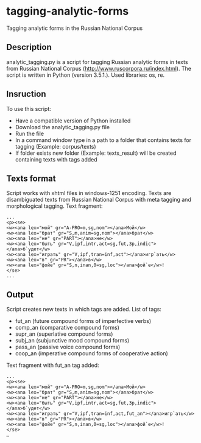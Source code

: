 # tagging-analytic-forms
Tagging analytic forms in the Russian National Corpus

Description
----------
analytic_tagging.py is a script for tagging Russian analytic forms in texts from Russian National Corpus (http://www.ruscorpora.ru/index.html). 
The script is written in Python (version 3.5.1.). Used libraries: os, re.

Insruction
----------
To use this script:
- Have a compatible version of Python installed
- Download the analytic_tagging.py file
- Run the file
- In a command window type in a path to a folder that contains texts for tagging (Example: corpus/texts)
- If folder exists new folder (Example: texts_result) will be created containing texts with tags added

Texts format
-----------
Script works with xhtml files in windows-1251 encoding. Texts are disambiguated texts from Russian National Corpus with meta tagging and morphological tagging.
Text fragment:
```
...
<p><se>
<w><ana lex="мой" gr="A-PRO=m,sg,nom"></ana>Мой</w>
<w><ana lex="брат" gr="S,m,anim=sg,nom"></ana>брат</w>
<w><ana lex="не" gr="PART"></ana>не</w>
<w><ana lex="быть" gr="V,ipf,intr,act=sg,fut,3p,indic"></ana>б`удет</w>
<w><ana lex="играть" gr="V,ipf,tran=inf,act"></ana>игр`ать</w>
<w><ana lex="в" gr="PR"></ana>в</w>
<w><ana lex="фойе" gr="S,n,inan,0=sg,loc"></ana>фой`е</w>!
</se>
...
```

Output
-----------
Script creates new texts in which tags are added.
List of tags:
- fut_an (future compound forms of imperfective verbs)
- comp_an (comparative compound forms)
- supr_an (superlative compound forms)
- subj_an (subjunctive mood compound forms)
- pass_an (passive voice compound forms)
- coop_an (imperative compound forms of cooperative action)

Text fragment with fut_an tag added:
```
...
<p><se>
<w><ana lex="мой" gr="A-PRO=m,sg,nom"></ana>Мой</w>
<w><ana lex="брат" gr="S,m,anim=sg,nom"></ana>брат</w>
<w><ana lex="не" gr="PART"></ana>не</w>
<w><ana lex="быть" gr="V,ipf,intr,act=sg,fut,3p,indic"></ana>б`удет</w>
<w><ana lex="играть" gr="V,ipf,tran=inf,act,fut_an"></ana>игр`ать</w>
<w><ana lex="в" gr="PR"></ana>в</w>
<w><ana lex="фойе" gr="S,n,inan,0=sg,loc"></ana>фой`е</w>!
</se>
…
```
